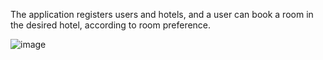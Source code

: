 The application registers users and hotels, and a user can book a room in the desired hotel, according to room preference.

![image](https://github.com/rocsi13/BookingApp/assets/103496696/218da87d-0c42-47bf-b94e-a6ad9ed58e32)
